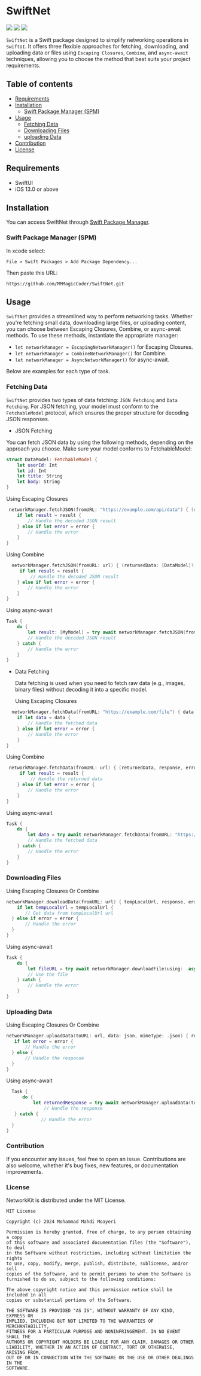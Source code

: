 # SwiftNet

 ![](https://img.shields.io/badge/platform-iOS-d3d3d3) ![](https://img.shields.io/badge/iOS-13.0%2B-43A6C6) ![](https://img.shields.io/badge/Swift-5-F86F15)

`SwiftNet` is a Swift package designed to simplify networking operations in `SwiftUI`. It offers three flexible approaches for fetching, downloading, and uploading data or files using `Escaping Closures`, `Combine`, and `async-await` techniques, allowing you to choose the method that best suits your project requirements.

## Table of contents
   - [Requirements](#requirements)
   - [Installation](#installation)
     - [Swift Package Manager (SPM)](#spm)
   - [Usage](#usage)
     - [Fetching Data](#fetching)
     - [Downloading Files](#downloading)
     - [uploading Data](#uploading)
   - [Contribution](#contribution)
   - [License](#license)

## Requirements
<a id="requirements"></a>
   - SwiftUI
   - iOS 13.0 or above

## Installation
<a id="installation"></a>
You can access SwiftNet through [Swift Package Manager](https://github.com/apple/swift-package-manager).
### Swift Package Manager (SPM)
<a id="spm"></a>
In xcode select:
```
File > Swift Packages > Add Package Dependency...
```
Then paste this URL:
```
https://github.com/MMMagicCoder/SwiftNet.git
```

## Usage
<a id="usage"></a>
`SwiftNet` provides a streamlined way to perform networking tasks. Whether you're fetching small data, downloading large files, or uploading content, you can choose between Escaping Closures, Combine, or async-await methods. To use these methods, instantiate the appropriate manager:
- ```let networkManager = EscapingNetworkManager()``` for Escaping Closures.
- ```let networkManager = CombineNetworkManager()``` for Combine.
- ```let networkManager = AsyncNetworkManager()``` for async-await.
  
Below are examples for each type of task.

### Fetching Data
<a id="fetching"></a>

`SwiftNet` provides two types of data fetching: `JSON Fetching` and `Data Fetching`. For JSON fetching, your model must conform to the `FetchableModel` protocol, which ensures the proper structure for decoding JSON responses.

- JSON Fetching

You can fetch JSON data by using the following methods, depending on the approach you choose. Make sure your model conforms to FetchableModel:

```swift
struct DataModel: FetchableModel {
    let userId: Int
    let id: Int
    let title: String
    let body: String
}
```

Using Escaping Closures

```swift
 networkManager.fetchJSON(fromURL: "https://example.com/api/data") { (result: [MyModel]?, response, error) in
    if let result = result {
        // Handle the decoded JSON result
    } else if let error = error {
        // Handle the error
    }
}
```

Using Combine

```swift
  networkManager.fetchJSON(fromURL: url) { (returnedData: [DataModel]?, response, error) in
     if let result = result {
         // Handle the decoded JSON result
    } else if let error = error {
        // Handle the error
    }
}
```

Using async-await

```swift
Task {
    do {
        let result: [MyModel] = try await networkManager.fetchJSON(fromURL: "https://example.com/api/data")
        // Handle the decoded JSON result
    } catch {
        // Handle the error
    }
}
```

- Data Fetching

  Data fetching is used when you need to fetch raw data (e.g., images, binary files) without decoding it into a specific model.

  Using Escaping Closures

```swift
  networkManager.fetchData(fromURL: "https://example.com/file") { data, response, error in
    if let data = data {
        // Handle the fetched data
    } else if let error = error {
        // Handle the error
    }
}
```

Using Combine

```swift
 networkManager.fetchData(fromURL: url) { (returnedData, response, error) in
     if let result = result {
         // Handle the returned data
    } else if let error = error {
        // Handle the error
    }
}
```

Using async-await

```swift
Task {
    do {
        let data = try await networkManager.fetchData(fromURL: "https://example.com/file")
        // Handle the fetched data
    } catch {
        // Handle the error
    }
}
```

### Downloading Files
<a id="downloading"></a>

Using Escaping Closures Or Combine

```swift
networkManager.downloadData(fromURL: url) { tempLocalUrl, response, error in
    if let tempLocalUrl = tempLocalUrl {
       // Get data from tempLocalUrl url
  } else if error = error {
       // Handle the error
  }
}
```

Using async-await

```swift
Task {
    do {
        let fileURL = try await networkManager.downloadFile(using: .async)
        // Use the file
    } catch {
        // Handle the error
    }
}
```

### Uploading Data
<a id="uploading"></a>

Using Escaping Closures Or Combine

```swift
networkManager.uploadData(toURL: url, data: json, mimeType: .json) { response , error in
   if let error = error {
       // Handle the error
  } else {
       // Handle the response 
  }
}
```

Using async-await

```swift
  Task {
      do {
          let returnedResponse = try await networkManager.uploadData(toURL: url, data: json, mimeType: .json)
              // Handle the response
   } catch {
             // Handle the error
  }
}
```

### Contribution
<a id="contribution"></a> 
If you encounter any issues, feel free to open an issue. Contributions are also welcome, whether it's bug fixes, new features, or documentation improvements.

### License

<a id="license"></a> 
NetworkKit is distributed under the MIT License.
```
MIT License

Copyright (c) 2024 Mohammad Mahdi Moayeri

Permission is hereby granted, free of charge, to any person obtaining a copy
of this software and associated documentation files (the "Software"), to deal
in the Software without restriction, including without limitation the rights
to use, copy, modify, merge, publish, distribute, sublicense, and/or sell
copies of the Software, and to permit persons to whom the Software is
furnished to do so, subject to the following conditions:

The above copyright notice and this permission notice shall be included in all
copies or substantial portions of the Software.

THE SOFTWARE IS PROVIDED "AS IS", WITHOUT WARRANTY OF ANY KIND, EXPRESS OR
IMPLIED, INCLUDING BUT NOT LIMITED TO THE WARRANTIES OF MERCHANTABILITY,
FITNESS FOR A PARTICULAR PURPOSE AND NONINFRINGEMENT. IN NO EVENT SHALL THE
AUTHORS OR COPYRIGHT HOLDERS BE LIABLE FOR ANY CLAIM, DAMAGES OR OTHER
LIABILITY, WHETHER IN AN ACTION OF CONTRACT, TORT OR OTHERWISE, ARISING FROM,
OUT OF OR IN CONNECTION WITH THE SOFTWARE OR THE USE OR OTHER DEALINGS IN THE
SOFTWARE.
```
